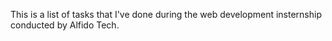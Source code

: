 This is a list of tasks that I've done during the web development insternship conducted by Alfido Tech.
